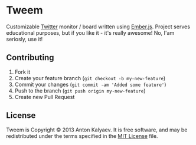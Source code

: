 # Tweem

Customizable [Twitter](https://twitter.com/) monitor / board written using [Ember.js](http://emberjs.com/). Project 
serves educational purposes, but if you like it - it's really awesome! No, I'am seriosly, use it!

## Contributing

1. Fork it
2. Create your feature branch (`git checkout -b my-new-feature`)
3. Commit your changes (`git commit -am 'Added some feature'`)
4. Push to the branch (`git push origin my-new-feature`)
5. Create new Pull Request

## License

Tweem is Copyright © 2013 Anton Kalyaev. It is free software, and may be redistributed under the terms specified in the [MIT License](http://www.opensource.org/licenses/MIT) file.

